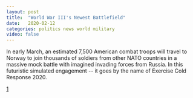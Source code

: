 ```yaml
---
layout: post
title:  "World War III's Newest Battlefield"
date:   2020-02-12
categories: politics news world military
video: false
---
```


In early March, an estimated 7,500 American combat troops will travel to Norway to join thousands of soldiers from other NATO countries in a massive mock battle with imagined invading forces from Russia. In this futuristic simulated engagement -- it goes by the name of Exercise Cold Response 2020.

[1]

[1]: //www.zerohedge.com/geopolitical/world-war-iiis-newest-battlefield
